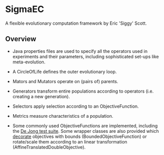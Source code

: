 # SigmaEC

A flexible evolutionary computation framework by Eric 'Siggy' Scott.

## Overview

  - Java properties files are used to specify all the operators used in
experiments and their parameters, including sophisticated set-ups like
meta-evolution.

  - A CircleOfLife defines the outer evolutionary loop.

  - Mators and Mutators operate on (pairs of) parents.

  - Generators transform entire populations according to operators (i.e.
creating a new generation).

  - Selectors apply selection according to an ObjectiveFunction.

  - Metrics measure characteristics of a population.

  - Some commonly used ObjectiveFunctions are implemented, including the
[De Jong test suite][1].  Some wrapper classes are also provided which
[decorate][2] objectives with bounds (BoundedObjectiveFunction) or rotate/scale
them according to an linear transformation (AffineTranslatedDoubleObjective).

[1]: http://www2.denizyuret.com/pub/aitr1569/node19.html
[2]: http://en.wikipedia.org/wiki/Decorator_pattern